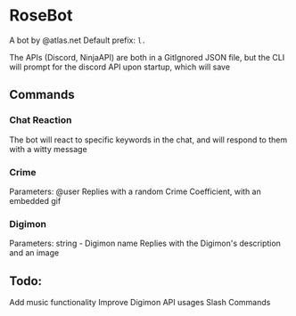 # RoseBot
A bot by @atlas.net
Default prefix:
`l.`

The APIs (Discord, NinjaAPI) are both in a GitIgnored JSON file, but the CLI will prompt for the discord API upon startup, which will save

## Commands
### Chat Reaction
The bot will react to specific keywords in the chat, and will respond to them with a witty message
### Crime
Parameters:
@user
Replies with a random Crime Coefficient, with an embedded gif

### Digimon
Parameters:
string - Digimon name
Replies with the Digimon's description and an image


## Todo:
Add music functionality
Improve Digimon API usages
Slash Commands
